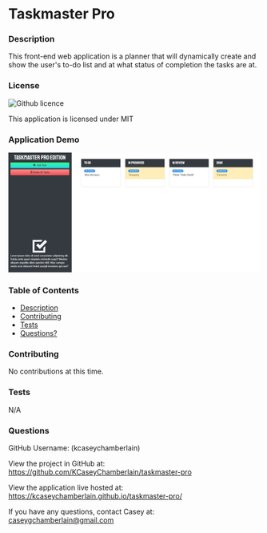 # Taskmaster Pro

### Description
This front-end web application is a planner that will dynamically create and show the user's to-do list and at what status of completion the tasks are at.

### License
![Github licence](https://img.shields.io/badge/license-MIT-blue.svg)

This application is licensed under MIT

### Application Demo
![Taskmaster Pro](./assets/demo.jpg)

### Table of Contents
- [Description](#description)
- [Contributing](#contributing)
- [Tests](#tests)
- [Questions?](#questions)

### Contributing
No contributions at this time.

### Tests
N/A

### Questions
GitHub Username: (kcaseychamberlain) 

View the project in GitHub at: https://github.com/KCaseyChamberlain/taskmaster-pro

View the application live hosted at: https://kcaseychamberlain.github.io/taskmaster-pro/

If you have any questions, contact Casey at: caseygchamberlain@gmail.com
